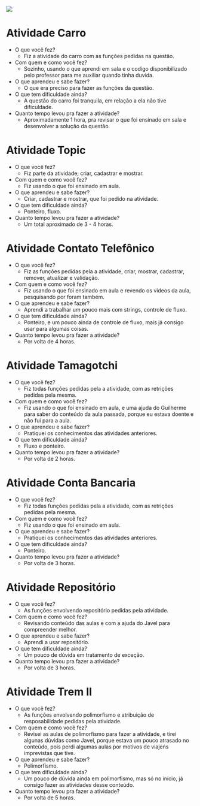 ![](Elienai.png)

# Atividade Carro
- O que você fez?
    - Fiz a atividade do carro com as funções pedidas na questão.
- Com quem e como você fez?
    - Sozinho, usando o que aprendi em sala e o codigo disponibilizado pelo professor para me auxiliar quando tinha duvida.
- O que aprendeu e sabe fazer?
    - O que era preciso para fazer as funções da questão.
- O que tem dificuldade ainda?
    - A questão do carro foi tranquila, em relação a ela não tive dificuldade.
- Quanto tempo levou pra fazer a atividade?
    - Aproximadamente 1 hora, pra revisar o que foi ensinado em sala e desenvolver a solução da questão.
# Atividade Topic
- O que você fez?
    - Fiz parte da atividade; criar, cadastrar e mostrar.
- Com quem e como você fez?
    - Fiz usando o que foi ensinado em aula.
- O que aprendeu e sabe fazer?
    - Criar, cadastrar e mostrar, que foi pedido na atividade.
- O que tem dificuldade ainda?
    - Ponteiro, fluxo.
- Quanto tempo levou pra fazer a atividade?
    - Um total aproximado de 3 - 4 horas.
# Atividade Contato Telefônico
- O que você fez?
    - Fiz as funções pedidas pela a atividade, criar, mostrar, cadastrar, remover, atualizar e validação.
- Com quem e como você fez?
    - Fiz usando o que foi ensinado em aula e revendo os videos da aula, pesquisando por foram também.
- O que aprendeu e sabe fazer?
    - Aprendi a trabalhar um pouco mais com strings, controle de fluxo.
- O que tem dificuldade ainda?
    - Ponteiro, e um pouco ainda de controle de fluxo, mais já consigo usar para algumas coisas.
- Quanto tempo levou pra fazer a atividade?
    - Por volta de 4 horas.
# Atividade Tamagotchi
- O que você fez?
    - Fiz todas funções pedidas pela a atividade, com as retrições pedidas pela mesma.
- Com quem e como você fez?
    - Fiz usando o que foi ensinado em aula, e uma ajuda do Guilherme para saber do conteúdo da aula passada, porque eu estava doente e não fui para a aula.
- O que aprendeu e sabe fazer?
    - Pratiquei os conhecimentos das atividades anteriores.
- O que tem dificuldade ainda?
    - Fluxo e ponteiro.
- Quanto tempo levou pra fazer a atividade?
    - Por volta de 2 horas.
# Atividade Conta Bancaria
- O que você fez?
    - Fiz todas funções pedidas pela a atividade, com as retrições pedidas pela mesma.
- Com quem e como você fez?
    - Fiz usando o que foi ensinado em aula.
- O que aprendeu e sabe fazer?
    - Pratiquei os conhecimentos das atividades anteriores.
- O que tem dificuldade ainda?
    - Ponteiro.
- Quanto tempo levou pra fazer a atividade?
    - Por volta de 3 horas.
# Atividade Repositório
- O que você fez?
    - As funções envolvendo repositório pedidas pela atividade.
- Com quem e como você fez?
    - Revisando conteúdo das aulas e com a ajuda do Javel para compreender melhor.
- O que aprendeu e sabe fazer?
    - Aprendi a usar repositório.
- O que tem dificuldade ainda?
    - Um pouco de dúvida em tratamento de exceção.
- Quanto tempo levou pra fazer a atividade?
    - Por volta de 3 horas.
# Atividade Trem II
- O que você fez?
    - As funções envolvendo polimorfismo e atribuição de resposabilidade pedidas pela atividade.
- Com quem e como você fez?
    - Revisei as aulas de polimorfismo para fazer a atividade, e tirei algunas dúvidas como Javel, porque estava um pouco atrasado no conteúdo, pois perdi algumas aulas por motivos de viajens imprevistas que tive.
- O que aprendeu e sabe fazer?
    - Polimorfismo.
- O que tem dificuldade ainda?
    - Um pouco de dúvida ainda em polimorfismo, mas só no início, já consigo fazer as atividades desse conteúdo.
- Quanto tempo levou pra fazer a atividade?
    - Por volta de 5 horas.
    
